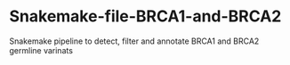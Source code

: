 # Snakemake-file-BRCA1-and-BRCA2
Snakemake pipeline to detect, filter and annotate BRCA1 and BRCA2 germline varinats
